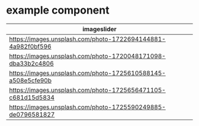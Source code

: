 # example component

| imageslider |
|-------------|
| https://images.unsplash.com/photo-1722694144881-4a982f0bf596 |
| https://images.unsplash.com/photo-1720048171098-dba33b2c4806 |
| https://images.unsplash.com/photo-1725610588145-a508e5cfe90b |
| https://images.unsplash.com/photo-1725656471105-c681d15d5834 |
| https://images.unsplash.com/photo-1725590249885-de0796581827 |
